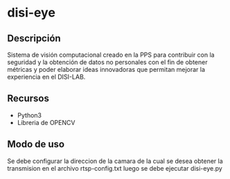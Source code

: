 # disi-eye
## Descripción
Sistema de visión computacional creado en la PPS para contribuir con la seguridad y la obtención de datos no personales con el fin de obtener métricas y poder elaborar ideas innovadoras que permitan mejorar la experiencia en el DISI-LAB. 
## Recursos
* Python3
* Libreria de OPENCV
## Modo de uso
Se debe configurar la direccion de la camara de la cual se desea obtener la transmision en el archivo rtsp-config.txt luego se debe ejecutar disi-eye.py
